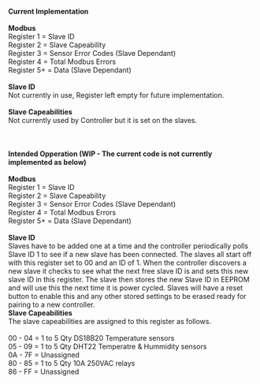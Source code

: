 **Current Implementation**<br />
<br />
**Modbus**<br />
Register 1 = Slave ID<br />
Register 2 = Slave Capeability<br />
Register 3 = Sensor Error Codes (Slave Dependant)<br />
Register 4 = Total Modbus Errors<br />
Register 5+ = Data (Slave Dependant)<br />
<br />
**Slave ID**<br />
Not currently in use, Register left empty for future implementation.<br />
<br />
**Slave Capeabilities**<br />
Not currently used by Controller but it is set on the slaves.<br />
<br />
<br />
<br />
**Intended Opperation (WIP - The current code is not currently implemented as below)**<br />
<br />
**Modbus**<br />
Register 1 = Slave ID<br />
Register 2 = Slave Capeability<br />
Register 3 = Sensor Error Codes (Slave Dependant)<br />
Register 4 = Total Modbus Errors<br />
Register 5+ = Data (Slave Dependant)<br />
<br />
**Slave ID**<br />
Slaves have to be added one at a time and the controller periodically polls Slave ID 1 to see if a new slave has been connected. The slaves all start off with this register set to 00 and an ID of 1. When the controller discovers a new slave it checks to see what the next free slave ID is and sets this new slave ID in this register. The slave then stores the new Slave ID in EEPROM and will use this the next time it is power cycled.  Slaves will have a reset button to enable this and any other stored settings to be erased ready for pairing to a new controller.
<br />
**Slave Capeabilities**<br />
The slave capeabilities are assigned to this register as follows. <br />
<br />
00 - 04 =  1 to 5 Qty DS18B20 Temperature sensors<br />
05 - 09 =  1 to 5 Qty DHT22 Temperatre & Hummidity sensors<br />
0A - 7F =  Unassigned<br />
80 - 85 =  1 to 5 Qty 10A 250VAC relays<br />
86 - FF =  Unassigned<br />
